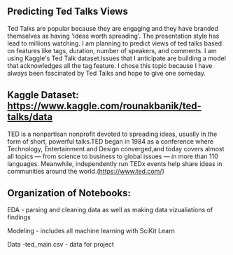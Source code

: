 ## Predicting Ted Talks Views	

Ted Talks are popular because they are engaging and they have branded themselves as having 'ideas worth spreading'.
The presentation style has lead to millions watching.
I am planning to predict views of ted talks based on features like tags, duration, number of speakers, and comments.
I am using Kaggle's Ted Talk dataset.Issues that I anticipate are building a model that acknowledges all the tag feature.
I chose this topic because I have always been fascinated by Ted Talks and hope to give one someday.

## Kaggle Dataset: https://www.kaggle.com/rounakbanik/ted-talks/data 
TED is a nonpartisan nonprofit devoted to spreading ideas,
usually in the form of short, powerful talks.TED began in 1984 as a conference where Technology, Entertainment and Design converged,and today covers almost all topics — from science to business to global issues — in more than 110 languages. Meanwhile, independently run TEDx events help share ideas in communities around the world.(https://www.ted.com/)

## Organization of Notebooks:
EDA - parsing and cleaning data as well as making data vizualiations of findings

Modeling - includes all machine learning with SciKit Learn

Data
-ted_main.csv - data for project 


